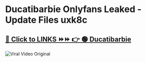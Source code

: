 
 # Ducatibarbie Onlyfans Leaked - Update Files uxk8c

## <h2><a href="https://clipsfans.com/Ducatibarbie&ref=git">🔗 Click to LINKS ⏩⏩ 👉 🟢 Ducatibarbie </a></h2>

<a href="https://clipsfans.com/Ducatibarbie&ref=git" rel="nofollow" data-target="animated-image.originalLink"><img src="https://i.ibb.co.com/xMMVF88/686577567.gif" alt="Viral Video Original" style="max-width: 100%; display: inline-block;" data-target="animated-image.originalImage"></a>

